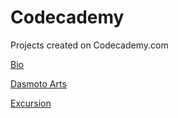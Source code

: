 # Codecademy
 Projects created on Codecademy.com

[Bio](https://tiffin-filion.github.io/Codecademy/Bio/index.html)

<!--[Colmar Academy](https://github.com/tiffin-filion/Codecademy/Colmar%20Academy/index.html)-->

[Dasmoto Arts](https://tiffin-filion.github.io/Codecademy/Dasmoto%20Arts/index.html)

[Excursion](https://tiffin-filion.github.io/Codecademy/Excursion/index.html)
